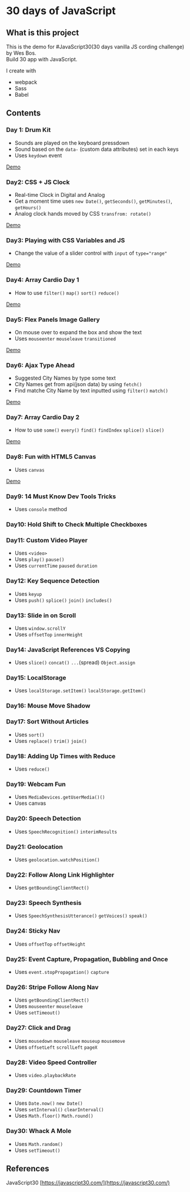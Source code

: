 # 30 days of JavaScript

## What is this project
This is the demo for #JavaScript30(30 days vanilla JS cording challenge) by Wes Bos.  
Build 30 app with JavaScript.

I create with

* webpack
* Sass
* Babel


## Contents

### Day 1: Drum Kit

* Sounds are played on the keyboard pressdown
* Sound based on the `data-` (custom data attributes) set in each keys
* Uses `keydown` event

[Demo](https://chocolat5.github.io/30days-of-javascript/day1/)


### Day2: CSS + JS Clock

* Real-time Clock in Digital and Analog
* Get a moment time uses `new Date()`, `getSeconds()`, `getMinutes()`, `getHours()`
* Analog clock hands moved by CSS `transfrom: rotate()`

[Demo](https://chocolat5.github.io/30days-of-javascript/day2/)


### Day3: Playing with CSS Variables and JS

* Change the value of a slider control with `input` of `type="range"`

[Demo](https://chocolat5.github.io/30days-of-javascript/day3/)

### Day4: Array Cardio Day 1

* How to use `filter()` `map()` `sort()` `reduce()`

[Demo](https://chocolat5.github.io/30days-of-javascript/day4/)

### Day5: Flex Panels Image Gallery

* On mouse over to expand the box and show the text
* Uses `mouseenter` `mouseleave` `transitioned`

[Demo](https://chocolat5.github.io/30days-of-javascript/day5/)

### Day6: Ajax Type Ahead

* Suggested City Names by type some text
* City Names get from api(json data) by using `fetch()`
* Find matche City Name by text inputted using `filter()` `match()`

[Demo](https://chocolat5.github.io/30days-of-javascript/day6/)


### Day7: Array Cardio Day 2

* How to use `some()` `every()` `find()` `findIndex` `splice()` `slice()`

[Demo](https://chocolat5.github.io/30days-of-javascript/day7/)

### Day8: Fun with HTML5 Canvas

* Uses `canvas`

[Demo](https://chocolat5.github.io/30days-of-javascript/day8/)

### Day9: 14 Must Know Dev Tools Tricks

* Uses `console` method

### Day10: Hold Shift to Check Multiple Checkboxes

### Day11: Custom Video Player

* Uses `<video>`
* Uses `play()` `pause()`
* Uses `currentTime` `paused` `duration`


### Day12: Key Sequence Detection

* Uses `keyup`
* Uses `push()` `splice()` `join()` `includes()`

### Day13: Slide in on Scroll

* Uses `window.scrollY`
* Uses `offsetTop` `innerHeight`

### Day14: JavaScript References VS Copying

* Uses `slice()` `concat()` `...`(spread) `Object.assign`

### Day15: LocalStorage

* Uses `localStorage.setItem()` `localStorage.getItem()`

### Day16: Mouse Move Shadow

### Day17: Sort Without Articles

* Uses `sort()`
* Uses `replace()` `trim()` `join()`

### Day18: Adding Up Times with Reduce

* Uses `reduce()`

### Day19: Webcam Fun

* Uses `MediaDevices.getUserMedia()()`
* Uses canvas

### Day20: Speech Detection

* Uses `SpeechRecognition()` `interimResults`

### Day21: Geolocation

* Uses `geolocation.watchPosition()`

### Day22: Follow Along Link Highlighter

* Uses `getBoundingClientRect()`

### Day23: Speech Synthesis

* Uses `SpeechSynthesisUtterance()` `getVoices()` `speak()`

### Day24: Sticky Nav

* Uses `offsetTop` `offsetHeight`

### Day25: Event Capture, Propagation, Bubbling and Once

* Uses `event.stopPropagation()` `capture`

### Day26: Stripe Follow Along Nav

* Uses `getBoundingClientRect()`
* Uses `mouseenter` `mouseleave`
* Uses `setTimeout()`

### Day27: Click and Drag

* Uses `mousedown` `mouseleave` `mouseup` `mousemove`
* Uses `offsetLeft` `scrollLeft` `pageX`

### Day28: Video Speed Controller

* Uses `video.playbackRate`

### Day29: Countdown Timer

* Uses `Date.now()` `new Date()`
* Uses `setInterval()` `clearInterval()`
* Uses `Math.floor()` `Math.round()`

### Day30: Whack A Mole

* Uses `Math.random()`
* Uses `setTimeout()`

## References

JavaScript30 [https://javascript30.com/](https://javascript30.com/)